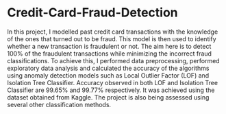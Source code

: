 # Credit-Card-Fraud-Detection

In this project, I modelled past credit card transactions with the knowledge of the ones that turned out to be fraud. This model is then used to identify whether a new transaction is fraudulent or not. The aim here is to detect 100% of the fraudulent transactions while minimizing the incorrect fraud classifications. To achieve this, I performed data preprocessing, performed exploratory data analysis and calculated the accuracy of the algorithms using anomaly detection models such as Local Outlier Factor (LOF) and Isolation Tree Classifier. Accuracy observed in both LOF and Isolation Tree Classifier are 99.65% and 99.77% respectively. It was achieved using the dataset obtained from Kaggle. The project is also being assessed using several other classification methods.
